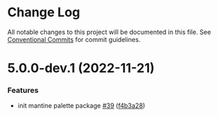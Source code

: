 # Change Log

All notable changes to this project will be documented in this file.
See [Conventional Commits](https://conventionalcommits.org) for commit guidelines.

# 5.0.0-dev.1 (2022-11-21)


### Features

* init mantine palette package [#39](https://github.com/react-buddy/ide-toolbox/tree/master/packages/palette-mantine/issues/39) ([f4b3a28](https://github.com/react-buddy/ide-toolbox/tree/master/packages/palette-mantine/commit/f4b3a284d110dd8a0e707ae8417c04d817abaf4a))

